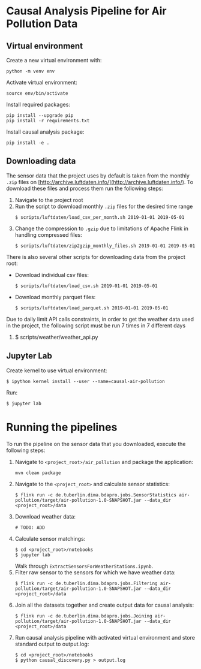 #  Causal Analysis Pipeline for Air Pollution Data

## Virtual environment
Create a new virtual environment with:
```
python -m venv env
```

Activate virtual environment:
```
source env/bin/activate
```

Install required packages:
```
pip install --upgrade pip
pip install -r requirements.txt
```

Install causal analysis package:
```
pip install -e .
```

## Downloading data
The sensor data that the project uses by default is taken from the monthly `.zip` files on [http://archive.luftdaten.info/](http://archive.luftdaten.info/).
To download these files and process them run the following steps:
1. Navigate to the project root
2. Run the script to download monthly `.zip` files for the desired time range
    ```
    $ scripts/luftdaten/load_csv_per_month.sh 2019-01-01 2019-05-01
    ```
3. Change the compression to `.gzip` due to limitations of Apache Flink in handling compressed files:
    ```
    $ scripts/luftdaten/zip2gzip_monthly_files.sh 2019-01-01 2019-05-01
    ```

There is also several other scripts for downloading data from the project root:
 - Download individual csv files:
    ```
    $ scripts/luftdaten/load_csv.sh 2019-01-01 2019-05-01
    ```
- Download monthly parquet files:
    ```
    $ scripts/luftdaten/load_parquet.sh 2019-01-01 2019-05-01
    ```

Due to daily limit API calls constraints, in order to get the weather data used in the project, the following script  must be run 7 times in 7 different days
1. $ scripts/weather/weather_api.py

## Jupyter Lab
Create kernel to use virtual environment:
```
$ ipython kernel install --user --name=causal-air-pollution
```

Run:
```
$ jupyter lab
```

# Running the pipelines
To run the pipeline on the sensor data that you downloaded, execute the following steps:
1. Navigate to `<project_root>/air_pollution` and package the application:
    ```
    mvn clean package
    ```
2. Navigate to the `<project_root>` and calculate sensor statistics:
    ```
    $ flink run -c de.tuberlin.dima.bdapro.jobs.SensorStatistics air-pollution/target/air-pollution-1.0-SNAPSHOT.jar --data_dir <project_root>/data
    ```
3. Download weather data:
    ```
    # TODO: ADD
    ```
4. Calculate sensor matchings:
    ```
    $ cd <project_root>/notebooks
    $ jupyter lab
    ```
    Walk through `ExtractSensorsForWeatherStations.ipynb`.
5. Filter raw sensor to the sensors for which we have weather data:
    ```
    $ flink run -c de.tuberlin.dima.bdapro.jobs.Filtering air-pollution/target/air-pollution-1.0-SNAPSHOT.jar --data_dir <project_root>/data
    ```
6. Join all the datasets together and create output data for causal analysis:
    ```
    $ flink run -c de.tuberlin.dima.bdapro.jobs.Joining air-pollution/target/air-pollution-1.0-SNAPSHOT.jar --data_dir <project_root>/data
    ```
7. Run causal analysis pipeline with activated virtual environment and store standard output to output.log:
    ```
    $ cd <project_root>/notebooks
    $ python causal_discovery.py > output.log
    ```